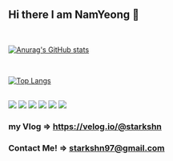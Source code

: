 ## Hi there I am NamYeong 👋
<br />

[![Anurag's GitHub stats](https://github-readme-stats.vercel.app/api?username=starkshn&show_icons=true&count_private=true&count_private=true&theme=synthwave)](https://github.com/starkshn/github-readme-stats)

<br />

[![Top Langs](https://github-readme-stats.vercel.app/api/top-langs/?username=starkshn&show_owner=true&layout=compact)](https://github.com/starkshn)

<br />

<img src="https://img.shields.io/badge/Csharp-3DDC84??style=plastic&logo=csharp&logoColor=white"/>
<img src="https://img.shields.io/badge/Unity-000000??style=plastic&logo=Unity&logoColor=white"/>
<img src="https://img.shields.io/badge/Python-3776AB??style=plastic&logo=Python&logoColor=white"/>
<img src="https://img.shields.io/badge/JsavaScript-F7DF1E??style=plastic&logo=JavaScript&logoColor=white"/>
<img src="https://img.shields.io/badge/HTML-E34F26??style=plastic&logo=HTML5&logoColor=white"/>
<img src="https://img.shields.io/badge/CSS-1572B6??style=plastic&logo=CSS3&logoColor=white"/>




### my Vlog => https://velog.io/@starkshn
### Contact Me! => starkshn97@gmail.com
<!--
**starkshn/starkshn** is a ✨ _special_ ✨ repository because its `README.md` (this file) appears on your GitHub profile.

Here are some ideas to get you started:

 🔭 I’m currently working on ...
 🌱 I’m currently learning ...
 👯 I’m looking to collaborate on ...
 🤔 I’m looking for help with ...
 💬 Ask me about ...
 📫 How to reach me: ...
 😄 Pronouns: ...
 ⚡ Fun fact: ...

